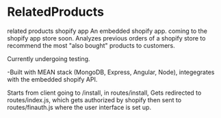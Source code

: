 # RelatedProducts
related products shopify app
An embedded shopify app. coming to the shopify app store soon.
Analyzes previous orders of a shopify store to recommend the most "also bought" products to customers.

Currently undergoing testing.

-Built with MEAN stack (MongoDB, Express, Angular, Node), integegrates with the embedded shopify API.


Starts from client going to /install, in routes/install,
Gets redirected to routes/index.js, which gets authorized by shopify then sent to routes/finauth.js where the user interface is set up.
